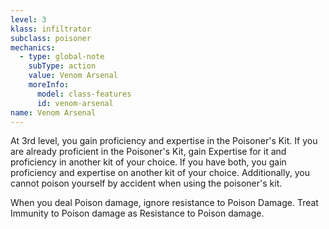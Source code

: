 ```yaml
---
level: 3
klass: infiltrator
subclass: poisoner
mechanics:
  - type: global-note
    subType: action
    value: Venom Arsenal
    moreInfo:
      model: class-features
      id: venom-arsenal
name: Venom Arsenal
---
```

At 3rd level, you gain proficiency and expertise in the Poisoner's Kit. If you are already proficient in the Poisoner's
Kit, gain Expertise for it and proficiency in another kit of your choice. If you have both, you gain proficiency and
expertise on another kit of your choice. Additionally, you cannot poison yourself by accident when using the poisoner's kit.

When you deal Poison damage, ignore resistance to Poison Damage. Treat Immunity to Poison damage as Resistance to Poison damage.
